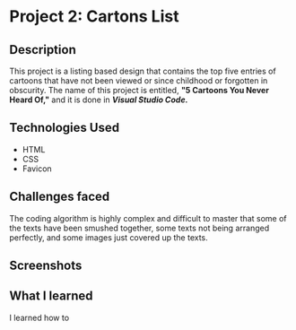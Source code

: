 # Project 2: Cartons List

## Description
This project is a listing based design that contains the top five entries of cartoons that have not been viewed or since childhood or forgotten in obscurity. The name of this project is entitled, **"5 Cartoons You Never Heard Of,"** and it is done in ***Visual Studio Code.***

## Technologies Used
- HTML
- CSS
- Favicon

## Challenges faced
The coding algorithm is highly complex and difficult to master that some of the texts have been smushed together, some texts not being arranged perfectly, and some images just covered up the texts.

## Screenshots

## What I learned
I learned how to 
